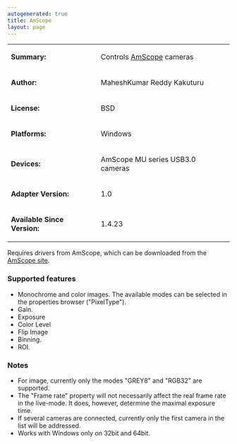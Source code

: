 ```yaml
---
autogenerated: true
title: AmScope
layout: page
---
```


<table>

<tr>

<td markdown="1">

**Summary:**

</td>

<td markdown="1">

Controls [AmScope](http://www.amscope.com/) cameras

</td>

</tr>

<tr>

<td markdown="1">

**Author:**

</td>

<td markdown="1">

MaheshKumar Reddy Kakuturu

</td>

</tr>

<tr>

<td markdown="1">

**License:**

</td>

<td markdown="1">

BSD

</td>

</tr>

<tr>

<td markdown="1">

**Platforms:**

</td>

<td markdown="1">

Windows

</td>

</tr>

<tr>

<td markdown="1">

**Devices:**

</td>

<td markdown="1">

AmScope MU series USB3.0 cameras

</td>

</tr>

<tr>

<td markdown="1">

**Adapter Version:**

</td>

<td markdown="1">

1.0

</td>

</tr>

<tr>

<td markdown="1">

**Available Since Version:**

</td>

<td markdown="1">

1.4.23

</td>

</tr>

</table>

Requires drivers from AmScope, which can be downloaded from the [AmScope
site](https://www.amscope.com/software-download).

### Supported features

  - Monochrome and color images. The available modes can be selected in
    the properties browser ("PixelType").
  - Gain.
  - Exposure
  - Color Level
  - Flip Image
  - Binning.
  - ROI.

### Notes

  - For image, currently only the modes "GREY8" and "RGB32" are
    supported.
  - The "Frame rate" property will not necessarily affect the real frame
    rate in the live-mode. It does, however, determine the maximal
    exposure time.
  - If several cameras are connected, currently only the first camera in
    the list will be addressed.
  - Works with Windows only on 32bit and 64bit.
